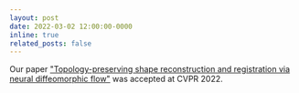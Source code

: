 ```yaml
---
layout: post
date: 2022-03-02 12:00:00-0000
inline: true
related_posts: false
---
```


Our paper ["Topology-preserving shape reconstruction and registration via neural diffeomorphic flow"](https://openaccess.thecvf.com/content/CVPR2022/papers/Sun_Topology-Preserving_Shape_Reconstruction_and_Registration_via_Neural_Diffeomorphic_Flow_CVPR_2022_paper.pdf) was accepted at CVPR 2022.
